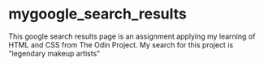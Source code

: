 # mygoogle_search_results
This google search results page is an assignment applying my learning of HTML and CSS from The Odin Project. 
My search for this project is "legendary makeup artists"
